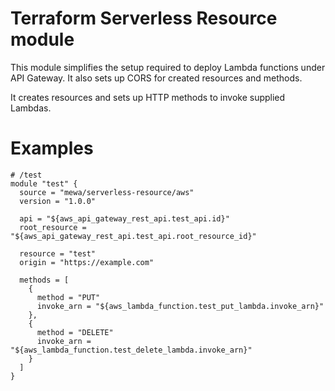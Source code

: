# Terraform Serverless Resource module

This module simplifies the setup required to deploy Lambda functions under API Gateway. It also sets up CORS for created resources and methods.

It creates resources and sets up HTTP methods to invoke supplied Lambdas.

# Examples

```hcl
# /test
module "test" {
  source = "mewa/serverless-resource/aws"
  version = "1.0.0"

  api = "${aws_api_gateway_rest_api.test_api.id}"
  root_resource = "${aws_api_gateway_rest_api.test_api.root_resource_id}"

  resource = "test"
  origin = "https://example.com"

  methods = [
    {
      method = "PUT"
      invoke_arn = "${aws_lambda_function.test_put_lambda.invoke_arn}"
    },
    {
      method = "DELETE"
      invoke_arn = "${aws_lambda_function.test_delete_lambda.invoke_arn}"
    }
  ]
}
```
